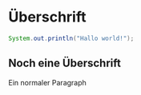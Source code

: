 # Überschrift

```java
System.out.println("Hallo world!");
```

## Noch eine Überschrift

Ein normaler Paragraph
